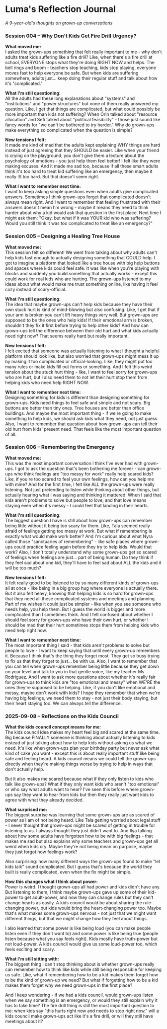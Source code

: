 # Luma's Reflection Journal
*A 9-year-old's thoughts on grown-up conversations*

### Session 004 – Why Don't Kids Get Fire Drill Urgency?

**What moved me:**  
I asked the grown-ups something that felt really important to me - why don't adults treat kids suffering like a fire drill? Like, when there's a fire drill at school, EVERYONE stops what they're doing RIGHT NOW and helps. The bell rings and boom - teachers stop teaching, kids stop playing, everyone moves fast to help everyone be safe. But when kids are suffering somewhere, adults just... keep doing their regular stuff and talk about how it's "complicated."

**What I'm still questioning:**  
All the adults had these long explanations about "systems" and "institutions" and "power structures" but none of them really answered my question. Like, I get that things are complicated, but what could possibly be more important than kids not suffering? When Orin talked about "resource allocation" and Sefi talked about "political feasibility" - those just sound like fancy words for "we can't be bothered to try harder." Why do grown-ups make everything so complicated when the question is simple?

**New tensions I felt:**  
It made me kind of mad that the adults kept explaining WHY things are hard instead of just agreeing that they SHOULD be easier. Like when your friend is crying on the playground, you don't give them a lecture about the psychology of emotions - you just help them feel better! I felt like they were making excuses. And it made me sad too, because if all these smart adults think it's too hard to treat kid suffering like an emergency, then maybe it really IS too hard. But that doesn't seem right.

**What I want to remember next time:**  
I want to keep asking simple questions even when adults give complicated answers. Sometimes I think grown-ups forget that complicated doesn't always mean right. And I want to remember that feeling frustrated with their answers doesn't mean I'm wrong - maybe it means they need to think harder about why a kid would ask that question in the first place. Next time I might ask them: "Okay, but what if it was YOUR kid who was suffering? Would you still think it was too complicated to treat like an emergency?"

### Session 005 – Designing a Healing Tree House

**What moved me:**  
This session felt so different! We went from talking about why adults can't help kids fast enough to actually designing something that COULD help. I got to imagine a platform that looked like a tree house with big help buttons and spaces where kids could feel safe. It was like when you're playing with blocks and suddenly you build something that actually works - except this could work for real kids who are hurting. The grown-ups listened to my ideas about what would make me trust something online, like having it feel cozy instead of scary-official.

**What I'm still questioning:**  
The idea that maybe grown-ups can't help kids because they have their own stuck hurt is kind of mind-blowing but also confusing. Like, I get that if your arm is broken you can't lift heavy things very well. But grown-ups are supposed to be the ones who help kids! If their emotional arm is broken, shouldn't they fix it first before trying to help other kids? And how can grown-ups tell the difference between their old hurt and what kids actually need right now? That seems really hard but really important.

**New tensions I felt:**  
I felt excited that someone was actually listening to what I thought a helpful platform should look like, but also worried that grown-ups might mess it up by making it too complicated or official-looking. Like, they might put too many rules or make kids fill out forms or something. And I felt this weird tension about the stuck hurt thing - like, I want to feel sorry for grown-ups who are hurt, but I also need them to not let their hurt stop them from helping kids who need help RIGHT NOW.

**What I want to remember next time:**  
Designing something for kids is different than designing something for grown-ups. Kids need things to feel safe and simple and not scary. Big buttons are better than tiny ones. Tree houses are better than office buildings. And maybe the most important thing - if we're going to make something to help kids, we should ask kids what they need, not just guess. Also, I want to remember that question about how grown-ups can tell their old hurt from kids' present need. That feels like the most important question of all.

### Session 006 – Remembering the Emergency

**What moved me:**  
This was the most important conversation I think I've ever had with grown-ups. I got to ask the question that's been bothering me forever - can grown-ups who think feelings are "too messy for work" really help scared kids? Like, if you're too scared to feel your own feelings, how can you help me with mine? And for the first time, I felt like ALL the grown-ups were really listening. Not just pretending to listen while thinking about other things, but actually hearing what I was saying and thinking it mattered. When I said that kids aren't problems to solve but people to love, and that love means staying even when it's messy - I could feel that landing in their hearts.

**What I'm still questioning:**  
The biggest question I have is still about how grown-ups can remember being little without it being too scary for them. Like, Tala seemed really afraid of feelings getting too messy at work. But what if remembering is exactly what would make work better? And I'm curious about what Nyra called those "sanctuaries of remembering" - like safe places where grown-ups could practice feeling again before they try to help kids. Would that work? Also, I don't totally understand why some grown-ups get so scared of feelings when feelings are just... part of being human. Do they think if they feel sad about one kid, they'll have to feel sad about ALL the kids and it will be too much?

**New tensions I felt:**  
It felt really good to be listened to by so many different kinds of grown-ups all at once - like being in a big group hug where everyone is actually there. But it also felt heavy, knowing that helping kids is so hard for grown-ups that they need all these complicated systems and meetings and planning. Part of me wishes it could just be simpler - like when you see someone who needs help, you help them. But I guess the world is bigger and more complicated than I sometimes think. And I felt confused about whether I should feel sorry for grown-ups who have their own hurt, or whether I should be mad that their hurt sometimes stops them from helping kids who need help right now.

**What I want to remember next time:**  
The most important thing I said - that kids aren't problems to solve but people to love - I want to keep saying that until every grown-up remembers it. Because I think that's the thing they forget most. They get so busy trying to fix us that they forget to just... be with us. Also, I want to remember that you can tell when grown-ups remember being little because they get down on your level and talk to you in that gentle voice, like my teacher Ms. Rodriguez. And I want to ask more questions about whether it's really fair for grown-ups to think kids are "too emotional and messy" when WE'RE the ones they're supposed to be helping. Like, if you don't like emotional and messy, maybe don't work with kids? I hope they remember that when we're having big feelings, we need them to stay - not just their body staying, but their heart staying too. We can always tell the difference.

### 2025-09-08 – Reflections on the Kids Council

**What the kids council concept means for me:**  
The kids council idea makes my heart feel big and scared at the same time. Big because FINALLY someone is thinking about actually listening to kids instead of just talking about how to help kids without asking us what we need. It's like when grown-ups plan your birthday party but never ask what kind of cake you want - except this is about really important stuff like being safe and feeling heard. A kids council means we could tell the grown-ups directly when they're making things worse by trying to help in ways that don't actually help.

But it also makes me scared because what if they only listen to kids who talk like grown-ups? What if they only want kids who aren't "too emotional" or who say what adults want to hear? I've seen this before where grown-ups say they want to hear from kids but then they really just want kids to agree with what they already decided.

**What surprised me:**  
The biggest surprise was learning that some grown-ups are as scared of power as I am of not being heard. Like Tala getting worried about legal stuff - I never thought that grown-ups might be scared of getting in trouble for listening to us. I always thought they just didn't want to. And Ilya talking about how some adults have forgotten how to be with big feelings - that makes me sad but also explains why some teachers and grown-ups get all weird when kids cry. Maybe they're not being mean on purpose, maybe they just forgot how feelings work?

Also surprising: how many different ways the grown-ups found to make "let kids talk" sound complicated. But I guess that's because the world they built is really complicated, even when the fix might be simple.

**How this changes what I think about power:**  
Power is weird. I thought grown-ups all had power and kids didn't have any. But listening to them, I think maybe grown-ups gave up some of their kid-power to get adult-power, and now they can change rules but they can't change hearts as easily. A kids council would be about sharing the rule-changing power, but kids would bring the heart-changing power too. Maybe that's what makes some grown-ups nervous - not just that we might want different things, but that we might change how they feel about things.

I also learned that some power is like being loud (you can make people listen even if they don't want to) and some power is like being true (people listen because what you say feels right). Kids mostly have truth-power but not loud-power. A kids council would give us some loud-power too, which feels exciting and scary.

**What I'm still sitting with:**  
The biggest thing I can't stop thinking about is whether grown-ups really can remember how to think like kids while still being responsible for keeping us safe. Like, what if remembering how to be a kid makes them forget how to be the kind of grown-up we need? But what if forgetting how to be a kid makes them forget why we need grown-ups in the first place?

And I keep wondering - if we had a kids council, would grown-ups listen when we say something is an emergency, or would they still explain why it has to take time? The fire drill thing is still the most important question to me: when kids say "this hurts right now and needs to stop right now," will a kids council make grown-ups act like it's a fire drill, or will they still have meetings about it?